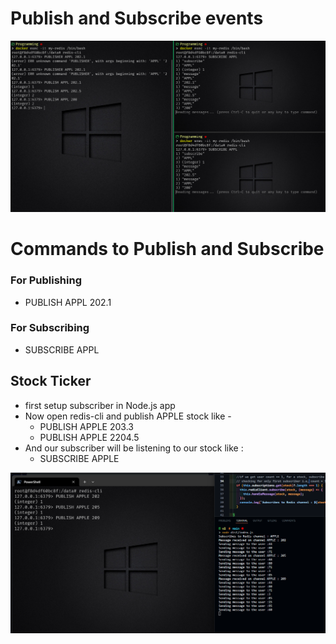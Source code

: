 # Publish and Subscribe events

![1725392225114](image/info/1725392225114.png)

# Commands to Publish and Subscribe

### For Publishing

- PUBLISH APPL 202.1

### For Subscribing

- SUBSCRIBE APPL

## Stock Ticker

- first setup subscriber in Node.js app
- Now open redis-cli and publish APPLE stock like -
  - PUBLISH APPLE 203.3
  - PUBLISH APPLE 2204.5
- And our subscriber will be listening to our stock like :
  - SUBSCRIBE APPLE

![1725468837315](image/info/1725468837315.png)
